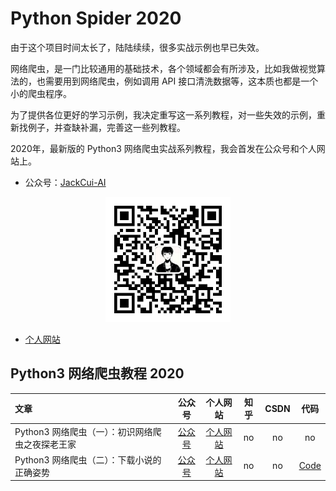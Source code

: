 # Python Spider 2020

由于这个项目时间太长了，陆陆续续，很多实战示例也早已失效。

网络爬虫，是一门比较通用的基础技术，各个领域都会有所涉及，比如我做视觉算法的，也需要用到网络爬虫，例如调用 API 接口清洗数据等，这本质也都是一个小的爬虫程序。

为了提供各位更好的学习示例，我决定重写这一系列教程，对一些失效的示例，重新找例子，并查缺补漏，完善这一些列教程。

2020年，最新版的 Python3 网络爬虫实战系列教程，我会首发在公众号和个人网站上。

* 公众号：[JackCui-AI](https://mp.weixin.qq.com/s/OCWwRVDFNslIuKyiCVUoTA "JackCui-AI")<br>

<div align="center"><img border="0" src="images/gzh-1.jpg" alt="Coder" title="gongzhonghao" with="200" height="200"></div>

* [个人网站](http://cuijiahua.com "个人网站")

## Python3 网络爬虫教程 2020
|   文章   |  公众号  |    个人网站    |    知乎    |    CSDN    |    代码    |
| :------  | :--------: | :--------: | :--------: | :--------: | :--------: |
| Python3 网络爬虫（一）：初识网络爬虫之夜探老王家 | [公众号](https://mp.weixin.qq.com/s/1rcq9RQYuAuHFg1w1j8HXg "Python3 网络爬虫（一）") | [个人网站](https://cuijiahua.com/blog/2020/04/spider-6.html "Python3 网络爬虫（一）") | no | no | no |
| Python3 网络爬虫（二）：下载小说的正确姿势 | [公众号](https://mp.weixin.qq.com/s/5e2_r0QXUISVp9GdDsqbzg "Python3 网络爬虫（二）") | [个人网站](https://cuijiahua.com/blog/2020/04/spider-7.html "Python3 网络爬虫（二）") | no | no | [Code](https://github.com/Jack-Cherish/python-spider/tree/master/2020/xbqg "Python3 网络爬虫（二）") |